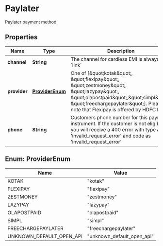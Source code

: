 

# Paylater

Paylater payment method

## Properties

| Name | Type | Description | Notes |
|------------ | ------------- | ------------- | -------------|
|**channel** | **String** | The channel for cardless EMI is always &#x60;link&#x60; |  [optional] |
|**provider** | [**ProviderEnum**](#ProviderEnum) | One of [\&quot;kotak\&quot;, \&quot;flexipay\&quot;, \&quot;zestmoney\&quot;, \&quot;lazypay\&quot;, \&quot;olapostpaid\&quot;,\&quot;simpl\&quot;, \&quot;freechargepaylater\&quot;]. Please note that Flexipay is offered by HDFC bank |  [optional] |
|**phone** | **String** | Customers phone number for this payment instrument. If the customer is not eligible you will receive a 400 error with type as &#39;invalid_request_error&#39; and code as &#39;invalid_request_error&#39; |  [optional] |



## Enum: ProviderEnum

| Name | Value |
|---- | -----|
| KOTAK | &quot;kotak&quot; |
| FLEXIPAY | &quot;flexipay&quot; |
| ZESTMONEY | &quot;zestmoney&quot; |
| LAZYPAY | &quot;lazypay&quot; |
| OLAPOSTPAID | &quot;olapostpaid&quot; |
| SIMPL | &quot;simpl&quot; |
| FREECHARGEPAYLATER | &quot;freechargepaylater&quot; |
| UNKNOWN_DEFAULT_OPEN_API | &quot;unknown_default_open_api&quot; |



